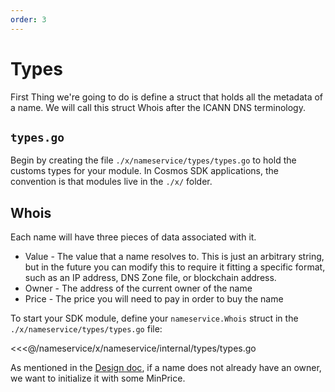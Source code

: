 ```yaml
---
order: 3
---
```



# Types

First Thing we're going to do is define a struct that holds all the metadata of a name. We will call this struct Whois after the ICANN DNS terminology.

## `types.go`

Begin by creating the file `./x/nameservice/types/types.go` to hold the customs types for your module. In Cosmos SDK applications, the convention is that modules live in the `./x/` folder.

## Whois

Each name will have three pieces of data associated with it.

- Value - The value that a name resolves to. This is just an arbitrary string, but in the future you can modify this to require it fitting a specific format, such as an IP address, DNS Zone file, or blockchain address.
- Owner - The address of the current owner of the name
- Price - The price you will need to pay in order to buy the name

To start your SDK module, define your `nameservice.Whois` struct in the `./x/nameservice/types/types.go` file:

<<<@/nameservice/x/nameservice/internal/types/types.go

As mentioned in the [Design doc](./app-design.md), if a name does not already have an owner, we want to initialize it with some MinPrice.
